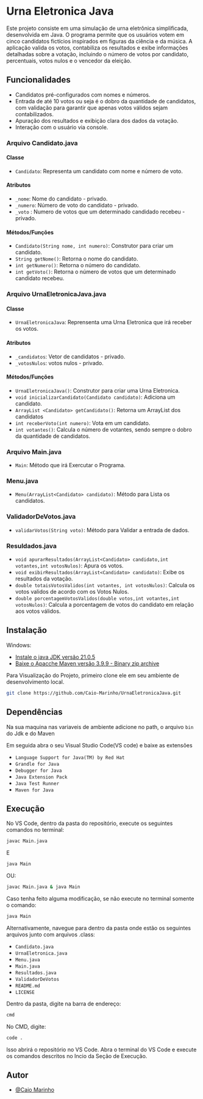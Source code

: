 # Urna Eletronica Java
Este projeto consiste em uma simulação de urna eletrônica simplificada, desenvolvida em Java. O programa permite que os usuários votem em cinco candidatos fictícios inspirados em figuras da ciência e da música. A aplicação valida os votos, contabiliza os resultados e exibe informações detalhadas sobre a votação, incluindo o número de votos por candidato, percentuais, votos nulos e o vencedor da eleição.

## Funcionalidades
- Candidatos pré-configurados com nomes e números.
- Entrada de até 10 votos ou seja é o dobro da quantidade de candidatos, com validação para garantir que apenas votos válidos sejam contabilizados.
- Apuração dos resultados e exibição clara dos dados da votação.
- Interação com o usuário via console.

### Arquivo Candidato.java

#### Classe
- `Candidato`: Representa um candidato com nome e número de voto.

#### Atributos
- `_nome`: Nome do candidato - privado.
- `_numero`: Número de voto do candidato - privado.
- `_voto` : Numero de votos que um determinado candidado recebeu - privado.

#### Métodos/Funções
- `Candidato(String nome, int numero)`: Construtor para criar um candidato.
- `String getNome()`: Retorna o nome do candidato.
- `int getNumero()`: Retorna o número do candidato.
- `int getVoto()`: Retorna o número de votos que um determinado candidato recebeu.


### Arquivo UrnaEletronicaJava.java

#### Classe
- `UrnaEletronicaJava`: Reprensenta uma Urna Eletronica que irá receber os votos.

#### Atributos
- `_candidatos`: Vetor de candidatos - privado.
- `_votosNulos`: votos nulos - privado.

#### Métodos/Funções
- `UrnaEletronicaJava()`: Construtor para criar uma Urna Eletronica.
- `void inicializarCandidato(Candidato candidato)`: Adiciona um candidato.
- `ArrayList <Candidato> getCandidato()`: Retorna um ArrayList dos candidatos
- `int receberVoto(int numero)`: Vota em um candidato.
- `int votantes()`: Calcula o número de votantes, sendo sempre o dobro da quantidade de candidatos.

### Arquivo Main.java

- `Main`: Método que irá Exercutar o Programa.

### Menu.java

- `Menu(ArrayList<Candidato> candidato)`: Método para Lista os candidatos.

### ValidadorDeVotos.java

- `validarVotos(String voto)`: Método para Validar a entrada de dados.

### Resuldados.java

- `void apurarResultados(ArrayList<Candidato> candidato,int votantes,int votosNulos)`: Apura os votos.
- `void exibirResultados(ArrayList<Candidato> candidato)`: Exibe os resultados da votação.
- `double totaisVotosValidos(int votantes, int votosNulos)`: Calcula os votos validos de acordo com os Votos Nulos.
- `double porcentagemVotosValidos(double votos,int votantes,int votosNulos)`: Calcula a porcentagem de votos do candidato em relação aos votos válidos.

## Instalação

Windows:
<br>
- [Instale o java JDK versão 21.0.5](https://www.oracle.com/br/java/technologies/downloads/#java21)
- [Baixe o Apacche Maven versão 3.9.9 - Binary zip archive](https://maven.apache.org/download.cgi)

Para Visualização do Projeto, primeiro clone ele em seu ambiente de desenvolvimento local.

```bash
git clone https://github.com/Caio-Marinho/UrnaEletronicaJava.git
```
## Dependências

Na sua maquina nas variaveis de ambiente adicione no path, o arquivo `bin` do Jdk e do Maven

Em seguida abra o seu Visual Studio Code(VS code) e baixe as extensões

- `Language Support for Java(TM) by Red Hat`
- `Grandle for Java`
- `Debugger for Java`
- `Java Extension Pack`
- `Java Test Runner`
- `Maven for Java`

## Execução

No VS Code, dentro da pasta do repositório, execute os seguintes comandos no terminal:

```bash
javac Main.java
```
E

```bash
java Main
```
OU:

```bash
javac Main.java & java Main
```
Caso tenha feito alguma modificação, se não execute no terminal somente o comando:

```bash
java Main
```

Alternativamente, navegue para dentro da pasta onde estão os seguintes arquivos junto com arquivos .class:

- `Candidato.java`
- `UrnaEletronica.java`
- `Menu.java`
- `Main.java`
- `Resultados.java`
- `ValidadorDeVotos`
- `README.md`
- `LICENSE`

Dentro da pasta, digite na barra de endereço:

```bash
cmd
```
No CMD, digite:

```bash
code .
```
Isso abrirá o repositório no VS Code. Abra o terminal do VS Code e execute os comandos descritos no Incio da Seção de Execução.

## Autor

- [@Caio Marinho](https://github.com/Caio-Marinho)